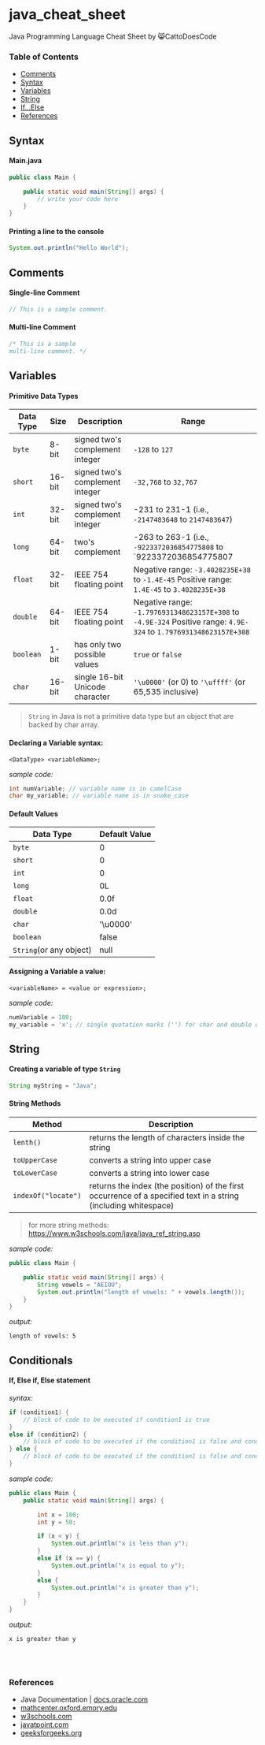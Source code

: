 # java_cheat_sheet

Java Programming Language Cheat Sheet by :smile_cat:CattoDoesCode

### Table of Contents

* [Comments](#Comments)
* [Syntax](#Syntax)
* [Variables](#Variables)
* [String](#String)
* [If...Else](#IfELse)
* [References](#References)

## Syntax

#### Main.java

```java
public class Main {

    public static void main(String[] args) {
	    // write your code here
    }
}
```

#### Printing a line to the console

```java
System.out.println("Hello World");
```

## Comments

#### Single-line Comment

```java
// This is a sample comment.
```

#### Multi-line Comment

```java
/* This is a sample
multi-line comment. */
```

## Variables

#### Primitive Data Types

| Data Type | Size   | Description                     | Range                                                                                                             |
|-----------|--------|---------------------------------|-------------------------------------------------------------------------------------------------------------------|
| `byte`    | 8-bit  | signed two's complement integer | `-128` to `127 `                                                                                                  |
| `short`   | 16-bit | signed two's complement integer | `-32,768` to `32,767`                                                                                             |
| `int`     | 32-bit | signed two's complement integer | -231 to  231-1 (i.e.,  `-2147483648` to `2147483647`)                                                             |
| `long `   | 64-bit | two's complement                | -263 to  263-1 (i.e.,  `-9223372036854775808` to `9223372036854775807                                             |
| `float`   | 32-bit | IEEE 754 floating point         | Negative range: `-3.4028235E+38` to `-1.4E-45` Positive range: `1.4E-45` to `3.4028235E+38`                       |
| `double`  | 64-bit | IEEE 754 floating point         | Negative range: `-1.7976931348623157E+308` to `-4.9E-324` Positive range: `4.9E-324` to `1.7976931348623157E+308` |
| `boolean` | 1-bit  | has only two possible values    | `true` or `false`                                                                                                 |
| `char`    | 16-bit | single 16-bit Unicode character | `'\u0000'` (or 0) to `'\uffff'` (or 65,535 inclusive)                                                             |

> `String` in Java is not a primitive data type but an object that are backed by char array. 

#### Declaring a Variable syntax:

```
<DataType> <variableName>;
```

_sample code:_

```java
int numVariable; // variable name is in camelCase
char my_variable; // variable name is in snake_case
```

#### Default Values

| Data Type               | Default Value |
|-------------------------|---------------|
| `byte`                  | 0             |
| `short `                | 0             |
| `int`                   | 0             | 
| `long`                  | 0L            | 
| `float`                 | 0.0f          |
| `double`                | 0.0d          |
| `char`                  | '\u0000'      |
| `boolean`               | false         |
| `String`(or any object) | null          |

#### Assigning a Variable a value:

```
<variableName> = <value or expression>;
```

_sample code:_

```java
numVariable = 100; 
my_variable = 'x'; // single quotation marks ('') for char and double quotation marks for string("")
```

## String

#### Creating a variable of type `String`

```java
String myString = "Java";
```

#### String Methods

| Method              | Description                                                                                                         |
|---------------------|---------------------------------------------------------------------------------------------------------------------|
| `lenth()`           | returns the length of characters inside the string                                                                  |
| `toUpperCase`       | converts a string into upper case                                                                                   |
| `toLowerCase`       | converts a string into lower case                                                                                   | 
| `indexOf("locate")` | returns the index (the position) of the first occurrence of a specified text in a string (including whitespace)     | 

> for more string methods: https://www.w3schools.com/java/java_ref_string.asp

_sample code:_

```java
public class Main {

    public static void main(String[] args) {
        String vowels = "AEIOU";
        System.out.println("length of vowels: " + vowels.length());
    }
}
```

_output:_
```
length of vowels: 5
```

## Conditionals

#### If, Else if, Else statement

_syntax:_

```java
if (condition1) {
    // block of code to be executed if condition1 is true
} 
else if (condition2) {
    // block of code to be executed if the condition1 is false and condition2 is true
} else {
    // block of code to be executed if the condition1 is false and condition2 is false
}
```

_sample code:_
```java
public class Main {
    public static void main(String[] args) {

        int x = 100;
        int y = 50;

        if (x < y) {
            System.out.println("x is less than y");
        }
        else if (x == y) {
            System.out.println("x is equal to y");
        }
        else {
            System.out.println("x is greater than y");
        }
    }
}
```

_output:_
```
x is greater than y
```


<br/><br/>

### References

* Java Documentation | [docs.oracle.com](https://docs.oracle.com/javase/tutorial/java/nutsandbolts/datatypes.html "Java Documentation")
* [mathcenter.oxford.emory.edu](http://mathcenter.oxford.emory.edu/site/cs170/variables/#:~:text=There%20are%208%20primitive%20types,double%2C%20boolean%2C%20and%20char. "Variables and the 8 Primitive Data Types")
* [w3schools.com](https://www.w3schools.com/java/default.asp "Java Tutorial")
* [javatpoint.com](https://www.javatpoint.com/java-tutorial "Java Tutorial")
* [geeksforgeeks.org](https://www.geeksforgeeks.org/strings-in-java/#:~:text=Strings%20in%20Java%20are%20Objects,entirely%20new%20String%20is%20created.)


